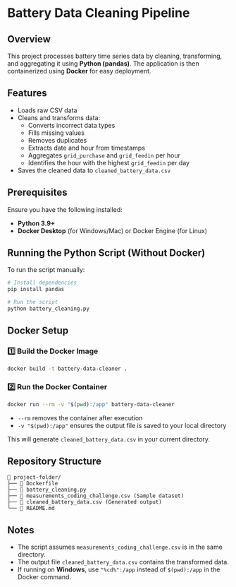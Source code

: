 # Battery Data Cleaning Pipeline

## Overview
This project processes battery time series data by cleaning, transforming, and aggregating it using **Python (pandas)**. The application is then containerized using **Docker** for easy deployment.

## Features
- Loads raw CSV data
- Cleans and transforms data:
  - Converts incorrect data types
  - Fills missing values
  - Removes duplicates
  - Extracts date and hour from timestamps
  - Aggregates `grid_purchase` and `grid_feedin` per hour
  - Identifies the hour with the highest `grid_feedin` per day
- Saves the cleaned data to `cleaned_battery_data.csv`

## Prerequisites
Ensure you have the following installed:
- **Python 3.9+**
- **Docker Desktop** (for Windows/Mac) or Docker Engine (for Linux)

## Running the Python Script (Without Docker)
To run the script manually:

```sh
# Install dependencies
pip install pandas

# Run the script
python battery_cleaning.py
```

## Docker Setup

### 1️⃣ Build the Docker Image
```sh
docker build -t battery-data-cleaner .
```

### 2️⃣ Run the Docker Container
```sh
docker run --rm -v "$(pwd):/app" battery-data-cleaner
```
- `--rm` removes the container after execution
- `-v "$(pwd):/app"` ensures the output file is saved to your local directory

This will generate `cleaned_battery_data.csv` in your current directory.

## Repository Structure
```
📂 project-folder/
├── 📄 Dockerfile
├── 📄 battery_cleaning.py
├── 📄 measurements_coding_challenge.csv (Sample dataset)
├── 📄 cleaned_battery_data.csv (Generated output)
└── 📄 README.md
```

## Notes
- The script assumes `measurements_coding_challenge.csv` is in the same directory.
- The output file `cleaned_battery_data.csv` contains the transformed data.
- If running on **Windows**, use `"%cd%":/app` instead of `$(pwd):/app` in the Docker command.
